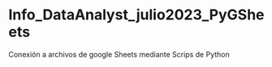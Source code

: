 # Info_DataAnalyst_julio2023_PyGSheets
Conexión a archivos de google Sheets mediante Scrips de Python
